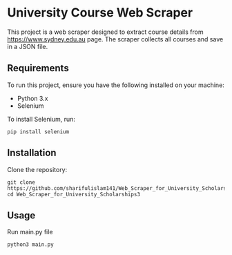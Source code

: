 # University Course Web Scraper

This project is a web scraper designed to extract course details from https://www.sydney.edu.au page. The scraper collects all courses and save in a JSON file.


## Requirements

To run this project, ensure you have the following installed on your machine:

- Python 3.x
- Selenium

To install Selenium, run:

```
pip install selenium
```
## Installation

Clone the repository:
```
git clone https://github.com/sharifulislam141/Web_Scraper_for_University_Scholarships3
cd Web_Scraper_for_University_Scholarships3
```


## Usage
Run main.py file 
```
python3 main.py

```
